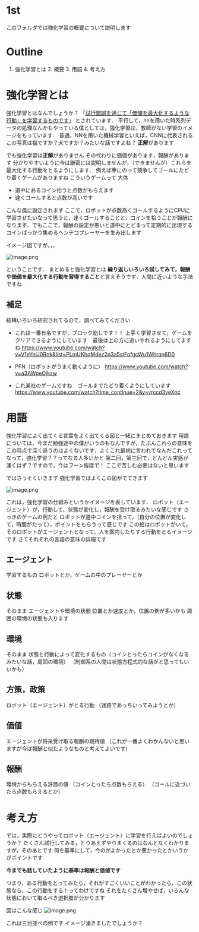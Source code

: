 # 1st
このフォルダでは強化学習の概要について説明します

# Outline
1. 強化学習とは
    2. 概要
    3. 用語
    4. 考え方

# 強化学習とは
強化学習とはなんでしょうか？
「[試行錯誤を通じて「価値を最大化するような行動」を学習するものです](http://blog.brainpad.co.jp/entry/2017/02/24/121500)」
とされています．
平行して，nnを用いた時系列データの処理なんかもやっている僕としては，強化学習は，教師がない学習のイメージをもっています．
普通，NNを用いた機械学習といえば，CNNに代表されるこの写真は猫ですか？犬ですか？みたいな話ですよね？
**正解**があります

でも強化学習は**正解**がありません
その代わりに価値があります，報酬があります
分かりやすいように今は厳密には説明しませんが，（できませんが）これらを最大化する行動をとるようにします．
例えば車にのって競争してゴールにたどり着くゲームがありますね
こういうゲームって
大体

- 道中にあるコイン拾うと点数がもらえます
- 速くゴールすると点数が高いです

こんな風に設定されます
ここで，ロボットが点数高くゴールするようにCPUに学習させたいなって思うと，速くゴールすることと，コインを拾うことが報酬になります．でもここで，報酬の設定が悪いと道中にとどまって定期的に出現するコインばっかり集めるヘンテコプレーヤーを生み出します

イメージ図ですが，，，

![image.png](https://qiita-image-store.s3.amazonaws.com/0/261584/38404244-b261-9584-29a5-fa0149539d29.png)

ということです．
まとめると強化学習とは
**繰り返しいろいろ試してみて，報酬や価値を最大化する行動を習得すること**と言えそうです．人間に近いような手法ですね

## 補足
結構いろいろ研究されてるので，調べてみてください

- これは一番有名ですが，ブロック崩しです！！
上手く学習させて，ゲームをクリアできるようにしています　最後は上の方に追いやれるようにしてますね
https://www.youtube.com/watch?v=V1eYniJ0Rnk&list=PLmUKhqMdez2p3a5stFofgcWu1Whrqn6D0

- PFN（ロボットがうまく動くように）
https://www.youtube.com/watch?v=a3AWpeOjkzw

- これ某社のゲームですね　ゴールまでたどり着くようにしています
https://www.youtube.com/watch?time_continue=2&v=vrccd3yeXnc


# 用語
強化学習によく出てくる言葉をよく出てくる図と一緒にまとめておきます
用語については，今まだ勉強途中の僕がいうのもなんですが，たぶんこれらの意味をこの時点で深く追うのはよくないです．よくこれ最初に言われてなんだこれってなって，強化学習？？ってなる人多いかと
第二回，第三回で，どんどん実感が湧くはず？ですので，今はフーン程度で！
ここで苦しむ必要はないと思います

ではさっそくいきます
強化学習ではよくこの図がでてきます

![image.png](https://qiita-image-store.s3.amazonaws.com/0/261584/492e58b7-b282-98be-43db-805ccb30c9b5.png)


これは，強化学習の仕組みというかイメージを表しています．
ロボット（エージェント）が，行動して，状態が変化し，報酬を受け取るみたいな感じです
さっきのゲームの例だと
ロボットが道中コインを拾って，（自分の位置が変化して，時間がたって），ポイントをもらうって感じです
この絵はロボットがいて，そのロボットがエージェントとなって，人を案内したりする行動をとるイメージです
さてそれぞれの言語の意味の詳細です

## エージェント
学習するもの
ロボットとか，ゲームの中のプレーヤーとか

## 状態
そのまま
エージェントや環境の状態
位置とか速度とか，位置の例が多いかも
周囲の環境の状態も入ります

## 環境
そのまま
状態と行動によって変化するもの（コインとったらコインがなくなるみたいな話，周囲の環境）
（制御系の人間は状態方程式的な話がと思ってもいいかも）

## 方策，政策
ロボット（エージェント）がとる行動
（迷路であっちいってみようとか）

## 価値
エージェントが将来受け取る報酬の期待値
（これが一番よくわかんないと思いますが今は報酬と似たようなものと考えてよいです）

## 報酬
環境からもらえる評価の値
（コインとったら点数もらえる）
（ゴールに近づいたら点数もらえるとか）

# 考え方
では，実際にどうやってロボット（エージェント）に学習を行えばよいのでしょうか？
たくさん試行してみる，とりあえずやりまくるのはなんとなくわかりますが，そのあとです
何を基準にして，今のがよかったとか悪かったとかいうかがポイントです

**今までも話していたように基準は報酬と価値です**

つまり，ある行動をとってみたら，それがすごくいいことがわかったら，この状態なら，この行動をする！ってわけですね
それをたくさん増やせば，いろんな状態において取るべき選択肢が分かります

図はこんな感じ
![image.png](https://qiita-image-store.s3.amazonaws.com/0/261584/4ae39693-bd5b-5e3b-59c0-51bb57e79503.png)


これは三目並べの例です
イメージ湧きましたでしょうか？
